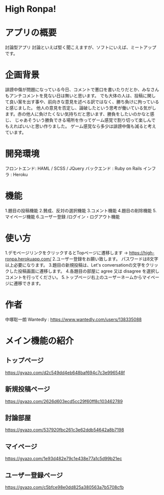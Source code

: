 # High Ronpa!

# アプリの概要
  討論型アプリ
  討論といえば堅く聞こえますが、ソフトにいえば、ミートアップです。

# 企画背景
  誹謗中傷が問題になっている今日、コメントで悪口を書いたりだとか、みなさんもアンチコメントを見ない日は無いと思います。
  でも大体の人は、投稿に関して良い案を出す事や、前向きな意見を述べる訳ではなく、勝ち負けに拘っていると感じました。
  他人の意見を否定し、論破したという思考が働いている気がします。赤の他人に負けたくない気持ちだと思います、勝負をしたいのかなと感じ、
  じゃあそういう勝負できる場所を作ってゲーム感覚で割り切って楽しんでもえればいいと思い作りました。
  ゲーム感覚なら多少は誹謗中傷も減ると考えています。


# 開発環境
  フロントエンド: HAML / SCSS / JQuery
  バックエンド : Ruby on Rails
  インフラ : Heroku


# 機能
  1.題目の投稿機能
  2.賛成、反対の選択機能
  3.コメント機能
  4.題目の削除機能
  5.マイページ機能
  6.ユーザー登録 /ログイン・ログアウト機能


# 使い方
  1.デモページリンクをクリックするとTopページに遷移します → https://high-ronpa.herokuapp.com/
  2.ユーザー登録をお願い致します。
    パスワードは8文字以上必要になります。
  3.題目の新規投稿は、Let's conversationの文字をクリックした投稿画面に遷移します。
  4.各題目の部屋に agree 又は disagree を選択しコメントを行ってください。
  5.トップページ右上のユーザーネームからマイページに遷移できます。

 
# 作者
  中塚聡一朗
  Wantedly : https://www.wantedly.com/users/138335088

# メイン機能の紹介
## トップページ
https://gyazo.com/d2c549dd4eb648baf694c7c3e996548f

## 新規投稿ページ
https://gyazo.com/2626d603ecd5cc29f60ff8c103462789

## 討論部屋
https://gyazo.com/537920fbc261c3e62ddb54642a8b7198

## マイページ
https://gyazo.com/1e93d482e79c1e438e77a1c5d99b21ec

## ユーザー登録ページ
https://gyazo.com/c5bfce98e0dd825a380563a7b5708cfb